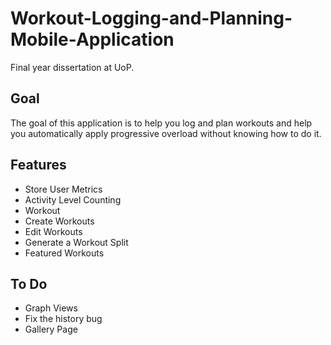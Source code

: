 # Workout-Logging-and-Planning-Mobile-Application

Final year dissertation at UoP.

## Goal

The goal of this application is to help you log and plan workouts and help you automatically apply progressive overload without knowing how to do it.

## Features

- Store User Metrics
- Activity Level Counting
- Workout
- Create Workouts
- Edit Workouts
- Generate a Workout Split
- Featured Workouts

## To Do

- Graph Views
- Fix the history bug
- Gallery Page
